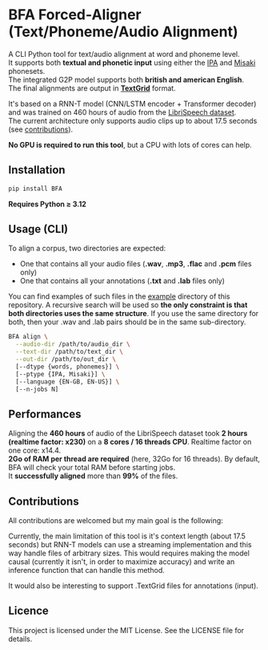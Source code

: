 # BFA Forced-Aligner (Text/Phoneme/Audio Alignment)

A CLI Python tool for text/audio alignment at word and phoneme level.<br />
It supports both **textual and phonetic input** using either the [IPA](https://en.wikipedia.org/wiki/International_Phonetic_Alphabet) and [Misaki](https://github.com/hexgrad/misaki) phonesets.<br />
The integrated G2P model supports both **british and american English**.<br />
The final alignments are output in [**TextGrid**](https://www.fon.hum.uva.nl/praat/manual/TextGrid_file_formats.html) format.

It's based on a RNN-T model (CNN/LSTM encoder + Transformer decoder) and was trained on 460 hours of audio from the [LibriSpeech dataset](https://www.openslr.org/12).<br />
The current architecture only supports audio clips up to about 17.5 seconds (see [contributions](#Contributions)).

**No GPU is required to run this tool**, but a CPU with lots of cores can help.


## Installation

```bash
pip install BFA
```

**Requires Python ≥ 3.12**


## Usage (CLI)

To align a corpus, two directories are expected:
- One that contains all your audio files (**.wav**, **.mp3**, **.flac** and **.pcm** files only)
- One that contains all your annotations (**.txt** and **.lab** files only)

You can find examples of such files in the [example](./example) directory of this repository.
A recursive search will be used so **the only constraint is that both directories uses the same structure**. If you use the same directory for both, then your .wav and .lab pairs should be in the same sub-directory.

```bash
BFA align \
  --audio-dir /path/to/audio_dir \
  --text-dir /path/to/text_dir \
  --out-dir /path/to/out_dir \
  [--dtype {words, phonemes}] \
  [--ptype {IPA, Misaki}] \
  [--language {EN-GB, EN-US}] \
  [--n-jobs N]
```


## Performances

Aligning the **460 hours** of audio of the LibriSpeech dataset took **2 hours (realtime factor: x230)** on a **8 cores / 16 threads CPU**. Realtime factor on one core: x14.4.<br />
**2Go of RAM per thread are required** (here, 32Go for 16 threads). By default, BFA will check your total RAM before starting jobs.<br />
It **successfully aligned** more than **99%** of the files.<br />


## Contributions

All contributions are welcomed but my main goal is the following:

Currently, the main limitation of this tool is it's context length (about 17.5 seconds) but RNN-T models can use a streaming implementation and this way handle files of arbitrary sizes.
This would requires making the model causal (currently it isn't, in order to maximize accuracy) and write an inference function that can handle this method.

It would also be interesting to support .TextGrid files for annotations (input).


## Licence

This project is licensed under the MIT License. See the LICENSE file for details.
